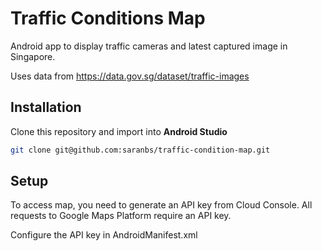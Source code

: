 # Traffic Conditions Map

Android app to display traffic cameras and latest captured image in Singapore.

Uses data from https://data.gov.sg/dataset/traffic-images


## Installation
Clone this repository and import into **Android Studio**
```bash
git clone git@github.com:saranbs/traffic-condition-map.git
```
## Setup
To access map, you need to generate an API key from Cloud Console. All requests to Google Maps Platform require an API key.

Configure the API key in AndroidManifest.xml
